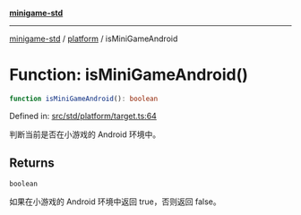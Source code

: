 [**minigame-std**](../../../README.md)

***

[minigame-std](../../../README.md) / [platform](../README.md) / isMiniGameAndroid

# Function: isMiniGameAndroid()

```ts
function isMiniGameAndroid(): boolean
```

Defined in: [src/std/platform/target.ts:64](https://github.com/JiangJie/minigame-std/blob/ff3594872b1efbdbc13aabe99588385e855b50dc/src/std/platform/target.ts#L64)

判断当前是否在小游戏的 Android 环境中。

## Returns

`boolean`

如果在小游戏的 Android 环境中返回 true，否则返回 false。
